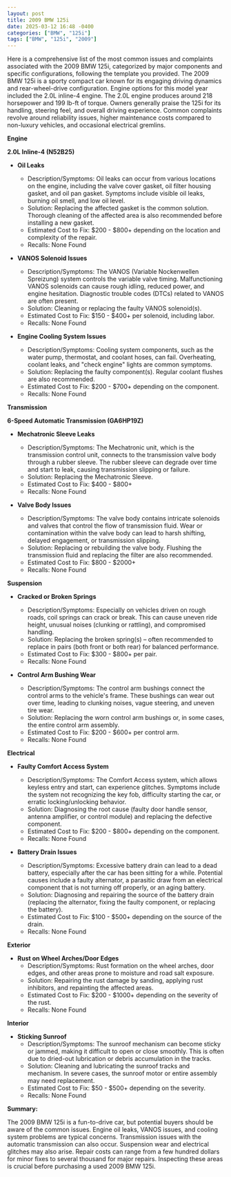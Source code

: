 ```yaml
---
layout: post
title: 2009 BMW 125i
date: 2025-03-12 16:48 -0400
categories: ["BMW", "125i"]
tags: ["BMW", "125i", "2009"]
---
```

Here is a comprehensive list of the most common issues and complaints associated with the 2009 BMW 125i, categorized by major components and specific configurations, following the template you provided. The 2009 BMW 125i is a sporty compact car known for its engaging driving dynamics and rear-wheel-drive configuration. Engine options for this model year included the 2.0L inline-4 engine. The 2.0L engine produces around 218 horsepower and 199 lb-ft of torque. Owners generally praise the 125i for its handling, steering feel, and overall driving experience. Common complaints revolve around reliability issues, higher maintenance costs compared to non-luxury vehicles, and occasional electrical gremlins.

**Engine**

**2.0L Inline-4 (N52B25)**

*   **Oil Leaks**
    *   Description/Symptoms: Oil leaks can occur from various locations on the engine, including the valve cover gasket, oil filter housing gasket, and oil pan gasket. Symptoms include visible oil leaks, burning oil smell, and low oil level.
    *   Solution: Replacing the affected gasket is the common solution. Thorough cleaning of the affected area is also recommended before installing a new gasket.
    *   Estimated Cost to Fix: $200 - $800+ depending on the location and complexity of the repair.
    *   Recalls: None Found

*   **VANOS Solenoid Issues**
    *   Description/Symptoms: The VANOS (Variable Nockenwellen Spreizung) system controls the variable valve timing. Malfunctioning VANOS solenoids can cause rough idling, reduced power, and engine hesitation. Diagnostic trouble codes (DTCs) related to VANOS are often present.
    *   Solution: Cleaning or replacing the faulty VANOS solenoid(s).
    *   Estimated Cost to Fix: $150 - $400+ per solenoid, including labor.
    *   Recalls: None Found

*   **Engine Cooling System Issues**
    *   Description/Symptoms: Cooling system components, such as the water pump, thermostat, and coolant hoses, can fail. Overheating, coolant leaks, and "check engine" lights are common symptoms.
    *   Solution: Replacing the faulty component(s). Regular coolant flushes are also recommended.
    *   Estimated Cost to Fix: $200 - $700+ depending on the component.
    *   Recalls: None Found

**Transmission**

**6-Speed Automatic Transmission (GA6HP19Z)**

*   **Mechatronic Sleeve Leaks**
    * Description/Symptoms: The Mechatronic unit, which is the transmission control unit, connects to the transmission valve body through a rubber sleeve. The rubber sleeve can degrade over time and start to leak, causing transmission slipping or failure.
    * Solution: Replacing the Mechatronic Sleeve.
    * Estimated Cost to Fix: $400 - $800+
    * Recalls: None Found

*   **Valve Body Issues**
    *   Description/Symptoms: The valve body contains intricate solenoids and valves that control the flow of transmission fluid. Wear or contamination within the valve body can lead to harsh shifting, delayed engagement, or transmission slipping.
    *   Solution: Replacing or rebuilding the valve body. Flushing the transmission fluid and replacing the filter are also recommended.
    *   Estimated Cost to Fix: $800 - $2000+
    *   Recalls: None Found

**Suspension**

*   **Cracked or Broken Springs**
    *   Description/Symptoms: Especially on vehicles driven on rough roads, coil springs can crack or break. This can cause uneven ride height, unusual noises (clunking or rattling), and compromised handling.
    *   Solution: Replacing the broken spring(s) – often recommended to replace in pairs (both front or both rear) for balanced performance.
    *   Estimated Cost to Fix: $300 - $800+ per pair.
    *   Recalls: None Found

*   **Control Arm Bushing Wear**
    *   Description/Symptoms: The control arm bushings connect the control arms to the vehicle's frame. These bushings can wear out over time, leading to clunking noises, vague steering, and uneven tire wear.
    *   Solution: Replacing the worn control arm bushings or, in some cases, the entire control arm assembly.
    *   Estimated Cost to Fix: $200 - $600+ per control arm.
    *   Recalls: None Found

**Electrical**

*   **Faulty Comfort Access System**
    *   Description/Symptoms: The Comfort Access system, which allows keyless entry and start, can experience glitches. Symptoms include the system not recognizing the key fob, difficulty starting the car, or erratic locking/unlocking behavior.
    *   Solution: Diagnosing the root cause (faulty door handle sensor, antenna amplifier, or control module) and replacing the defective component.
    *   Estimated Cost to Fix: $200 - $800+ depending on the component.
    *   Recalls: None Found

*   **Battery Drain Issues**
    *   Description/Symptoms: Excessive battery drain can lead to a dead battery, especially after the car has been sitting for a while. Potential causes include a faulty alternator, a parasitic draw from an electrical component that is not turning off properly, or an aging battery.
    *   Solution: Diagnosing and repairing the source of the battery drain (replacing the alternator, fixing the faulty component, or replacing the battery).
    *   Estimated Cost to Fix: $100 - $500+ depending on the source of the drain.
    *   Recalls: None Found

**Exterior**

*   **Rust on Wheel Arches/Door Edges**
    *   Description/Symptoms: Rust formation on the wheel arches, door edges, and other areas prone to moisture and road salt exposure.
    *   Solution: Repairing the rust damage by sanding, applying rust inhibitors, and repainting the affected areas.
    *   Estimated Cost to Fix: $200 - $1000+ depending on the severity of the rust.
    *   Recalls: None Found

**Interior**

*   **Sticking Sunroof**
    *   Description/Symptoms: The sunroof mechanism can become sticky or jammed, making it difficult to open or close smoothly. This is often due to dried-out lubrication or debris accumulation in the tracks.
    *   Solution: Cleaning and lubricating the sunroof tracks and mechanism. In severe cases, the sunroof motor or entire assembly may need replacement.
    *   Estimated Cost to Fix: $50 - $500+ depending on the severity.
    *   Recalls: None Found

**Summary:**

The 2009 BMW 125i is a fun-to-drive car, but potential buyers should be aware of the common issues. Engine oil leaks, VANOS issues, and cooling system problems are typical concerns. Transmission issues with the automatic transmission can also occur. Suspension wear and electrical glitches may also arise. Repair costs can range from a few hundred dollars for minor fixes to several thousand for major repairs. Inspecting these areas is crucial before purchasing a used 2009 BMW 125i.

